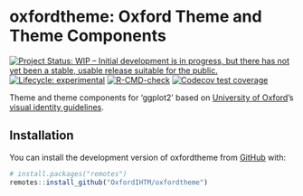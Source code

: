 
<!-- README.md is generated from README.Rmd. Please edit that file -->

# oxfordtheme: Oxford Theme and Theme Components

<!-- badges: start -->

[![Project Status: WIP – Initial development is in progress, but there
has not yet been a stable, usable release suitable for the
public.](https://www.repostatus.org/badges/latest/wip.svg)](https://www.repostatus.org/#wip)
[![Lifecycle:
experimental](https://img.shields.io/badge/lifecycle-experimental-orange.svg)](https://lifecycle.r-lib.org/articles/stages.html#experimental)
[![R-CMD-check](https://github.com/OxfordIHTM/oxfordtheme/actions/workflows/R-CMD-check.yaml/badge.svg)](https://github.com/OxfordIHTM/oxfordtheme/actions/workflows/R-CMD-check.yaml)
[![Codecov test
coverage](https://codecov.io/gh/OxfordIHTM/oxfordtheme/branch/main/graph/badge.svg)](https://app.codecov.io/gh/OxfordIHTM/oxfordtheme?branch=main)
<!-- badges: end -->

Theme and theme components for ‘ggplot2’ based on [University of
Oxford](https://ox.ac.uk)’s [visual identity
guidelines](https://www.ox.ac.uk/sites/files/oxford/media_wysiwyg/Oxford%20Blue%20LR.pdf).

## Installation

You can install the development version of oxfordtheme from
[GitHub](https://github.com/) with:

``` r
# install.packages("remotes")
remotes::install_github("OxfordIHTM/oxfordtheme")
```
